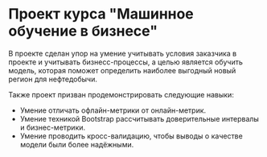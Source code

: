 # Проект курса "Машинное обучение в бизнесе"
В проекте сделан упор на умение учитывать условия заказчика в проекте и учитывать бизнесс-процессы, а целью является обучить модель, которая поможет определить наиболее выгодный новый регион для нефтедобычи.

Также проект призван продемонстрировать следующие навыки:
 - Умение отличать офлайн-метрики от онлайн-метрик.
 - Умение техникой Bootstrap рассчитывать доверительные интервалы и бизнес-метрики.
 - Умение проводить кросс-валидацию, чтобы выводы о качестве модели были более надёжными.